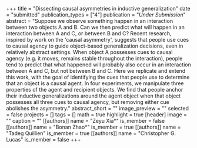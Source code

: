 +++
title = "Dissecting causal asymmetries in inductive generalization"
date = "submitted"
publication_types = ["4"]
publication = "_Under Submission_"
abstract = "Suppose we observe something happen in an interaction between two objects A and B. Can we then predict what will happen in an interaction between A and C, or between B and C? Recent research, inspired by work on the 'causal asymmetry', suggests that people use cues to causal agency to guide object-based generalization decisions, even in relatively abstract settings. When object A possesses cues to causal agency (e.g. it moves, remains stable throughout the interaction), people tend to predict that what happened will probably also occur in an interaction between A and C, but not between B and C. Here we replicate and extend this work, with the goal of identifying the cues that people use to determine that an object is a causal agent. In four experiments, we manipulate three properties of the agent and recipient objects. We find that people anchor their inductive generalizations around the agent object when that object possesses all three cues to causal agency, but removing either cue abolishes the asymmetry."
abstract_short = ""
image_preview = ""
selected = false
projects = []
tags = []
math = true
highlight = true
[header]
image = ""
caption = ""
[[authors]]
	name = "Zeyu Xia*"
	is_member = false
[[authors]]
	name = "Bonan Zhao*"
	is_member = true
[[authors]]
	name = "Tadeg Quillien"
	is_member = true
[[authors]]
	name = "Christopher G. Lucas"
	is_member = false
+++
